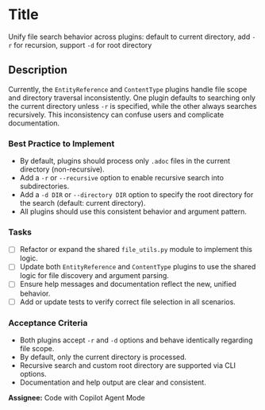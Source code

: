 # Title

Unify file search behavior across plugins: default to current directory, add `-r` for recursion, support `-d` for root directory

## Description

Currently, the `EntityReference` and `ContentType` plugins handle file scope and directory traversal inconsistently. One plugin defaults to searching only the current directory unless `-r` is specified, while the other always searches recursively. This inconsistency can confuse users and complicate documentation.

### Best Practice to Implement

- By default, plugins should process only `.adoc` files in the current directory (non-recursive).
- Add a `-r` or `--recursive` option to enable recursive search into subdirectories.
- Add a `-d DIR` or `--directory DIR` option to specify the root directory for the search (default: current directory).
- All plugins should use this consistent behavior and argument pattern.

### Tasks

- [ ] Refactor or expand the shared `file_utils.py` module to implement this logic.
- [ ] Update both `EntityReference` and `ContentType` plugins to use the shared logic for file discovery and argument parsing.
- [ ] Ensure help messages and documentation reflect the new, unified behavior.
- [ ] Add or update tests to verify correct file selection in all scenarios.

### Acceptance Criteria

- Both plugins accept `-r` and `-d` options and behave identically regarding file scope.
- By default, only the current directory is processed.
- Recursive search and custom root directory are supported via CLI options.
- Documentation and help output are clear and consistent.

**Assignee:**
Code with Copilot Agent Mode
